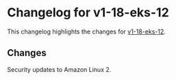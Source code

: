 # Changelog for v1-18-eks-12

This changelog highlights the changes for [v1-18-eks-12](https://github.com/aws/eks-distro/tree/v1-18-eks-12).

## Changes
Security updates to Amazon Linux 2.
